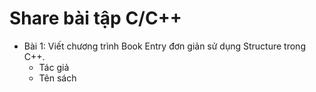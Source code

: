 ﻿# Share bài tập C/C++

 - Bài 1: Viết chương trình Book Entry đơn giản sử dụng Structure trong C++.
   - Tác giả
   - Tên sách
